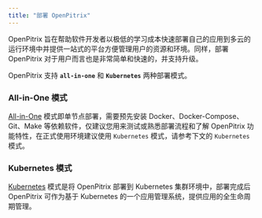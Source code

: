 ```yaml
---
title: "部署 OpenPitrix"
---
```


OpenPitrix 旨在帮助软件开发者以极低的学习成本快速部署自己的应用到多云的运行环境中并提供一站式的平台方便管理用户的资源和环境。同样，部署 OpenPitrix 对于用户而言也是非常简单和快速的，并支持升级。

OpenPitrix 支持 **`all-in-one`** 和 **`Kubernetes`** 两种部署模式。

### All-in-One 模式

[All-in-One](../allinone) 模式即单节点部署，需要预先安装 Docker、Docker-Compose、Git、Make 等依赖软件，仅建议您用来测试或熟悉部署流程和了解 OpenPitrix 功能特性，在正式使用环境建议使用 `Kubernetes` 模式，请参考下文的 `Kubernetes` 模式。

### Kubernetes 模式

[Kubernetes](../kubernetes) 模式是将 OpenPitrix 部署到 Kubernetes 集群环境中，部署完成后 OpenPitrix 可作为基于 Kubernetes 的一个应用管理系统，提供应用的全生命周期管理。